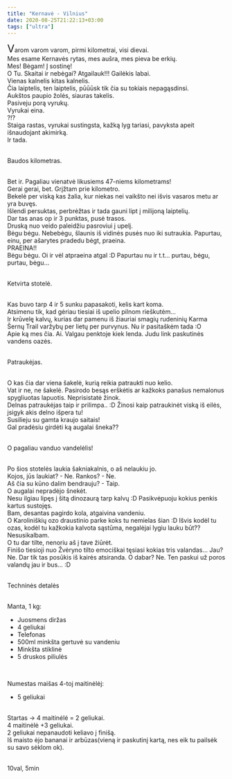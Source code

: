 ```yaml
---
title: "Kernavė - Vilnius"
date: 2020-08-25T21:22:13+03:00
tags: ["ultra"]
---
```


<big><big><big>V</big></big></big>arom varom varom, pirmi kilometrai, visi dievai.<br>
Mes esame Kernavės rytas, mes aušra, mes pieva be erkių.<br>
Mes! Bėgam! Į sostinę!<br>
O Tu. Skaitai ir nebėgai? Atgailauk!!! Gailėkis labai.<br>
Vienas kalnelis kitas kalnelis.<br>
Čia laiptelis, ten laiptelis, pūūūsk tik čia su tokiais nepagąsdinsi.<br>
Aukštos paupio žolės, siauras takelis.<br>
Pasiveju porą vyrukų.<br>
Vyrukai eina.<br>
?!?<br>
Staiga rastas, vyrukai sustingsta, kažką lyg tariasi, pavyksta apeit išnaudojant akimirką.<br>
Ir tada.<br><br>

Baudos kilometras.<br><br>

Bet ir. Pagaliau vienatvė likusiems 47-niems kilometrams!<br>
Gerai gerai, bet. Grįžtam prie kilometro.<br>
Bekelė per viską kas žalia, kur niekas nei vaikšto nei išvis vasaros metu ar yra buvęs.<br>
Išlendi persuktas, perbrėžtas ir tada gauni lipt į milijoną laiptelių.<br>
Dar tas anas op ir 3 punktas, pusė trasos.<br>
Druską nuo veido paleidžiu pasroviui į upelį.<br>
Bėgu bėgu. Nebebėgu, šlaunis iš vidinės pusės nuo iki sutraukia. Papurtau, einu, per ašarytes pradedu bėgt, praeina. <br>
PRAEINA!!<br>
Bėgu bėgu. Oi ir vėl atpraeina atgal :D Papurtau nu ir t.t… purtau, bėgu, purtau, bėgu…<br><br>

Ketvirta stotelė.<br><br>

Kas buvo tarp 4 ir 5 sunku papasakoti, kelis kart koma.<br>
Atsimenu tik, kad gėriau tiesiai iš upelio pilnom rieškutėm...<br>
Ir krūvelę kalvų, kurias dar pamenu iš žiauriai smagių rudeninių Karma Šernų Trail varžybų per lietų per purvynus. Nu ir pasitaškėm tada :O<br>
Apie ką mes čia. Ai. Valgau penktoje kiek lenda. Judu link paskutinės vandens oazės.<br><br>

Patraukėjas.<br><br>

O kas čia dar viena šakelė, kurią reikia patraukti nuo kelio.<br>
Vat ir ne, ne šakelė. Pasirodo besąs erškėtis ar kažkoks panašus nemalonus spygliuotas lapuotis. Neprisistatė žinok.<br>
Delnas patraukėjas taip ir prilimpa.. :D Žinosi kaip patraukinėt viską iš eilės, įsigyk akis delno išpera tu!<br>
Susilieju su gamta kraujo saitais!<br>
Gal pradėsiu girdėti ką augalai šneka??<br><br>

O pagaliau vanduo vandelėlis!<br><br>

Po šios stotelės laukia šakniakalnis, o aš nelaukiu jo.<br>
Kojos, jūs laukiat? - Ne. Rankos? - Ne.<br>
Aš čia su kūno dalim bendrauju? - Taip.<br>
O augalai nepradėjo šnekėt.<br>
Nesu ilgiau lipęs į šitą dinozaurą tarp kalvų :D Pasikvėpuoju kokius penkis kartus sustojęs.<br>
Bam, desantas pagirdo kola, atgaivina vandeniu.<br>
O Karoliniškių ozo draustinio parke koks tu nemielas šian :D Išvis kodėl tu ozas, kodėl tu kažkokia kalvota sąstūma, negalėjai lygiu lauku būt?? Nesusikalbam.<br>
O tu dar tilte, nenoriu aš į tave žiūrėt.<br>
Finišo tiesioji nuo Žvėryno tilto emociškai tęsiasi kokias tris valandas… Jau? Ne. Dar tik tas posūkis iš kairės atsiranda. O dabar? Ne. Ten paskui už poros valandų jau ir bus... :D<br><br>

Techninės detalės<br><br>

Manta, 1 kg:
- Juosmens diržas
- 4 geliukai
- Telefonas
- 500ml minkšta gertuvė su vandeniu
- Minkšta stiklinė
- 5 druskos piliulės
<br>

Numestas maišas 4-toj maitinėlėj:
- 5 geliukai

<br>
Startas -> 4 maitinėlė = 2 geliukai.<br>
4 maitinėlė +3 geliukai.<br>
2 geliukai nepanaudoti keliavo į finišą.<br>
Iš maisto ėjo bananai ir arbūzas(vieną ir paskutinį kartą, nes eik tu pailsėk su savo sėklom ok).<br><br>

10val, 5min<br>
